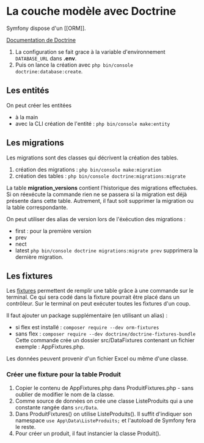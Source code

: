 # La couche modèle avec Doctrine

Symfony dispose d'un [[ORM]].

[Documentation de Doctrine](https://www.doctrine-project.org/projects/doctrine-orm/en/current/tutorials/getting-started.html)

1. La configuration se fait grace à la variable d'environnement `DATABASE_URL` dans **.env**.
2. Puis on lance la création avec `php bin/console doctrine:database:create`.

## Les entités
On peut créer les entitées
- à la main
- avec la CLI création de l'entité :  `php bin/console make:entity`

## Les migrations
Les migrations sont des classes qui décrivent la création des tables.
1. création des migrations :  `php bin/console make:migration`
2. création des tables : `php bin/console doctrine:migrations:migrate`

La table **migration_versions** contient l'historique des migrations effectuées.
Si on réexécute la commande rien ne se passera si la migration est déjà présente dans cette table.
Autrement, il faut soit supprimer la migration ou la table correspondante.

On peut utiliser des alias de version lors de l'éxécution des migrations :
- first : pour la première version
- prev
- nect
- latest
`php bin/console doctrine migrations:migrate prev` supprimera la dernière migration.

## Les fixtures
Les [fixtures](https://symfony.com/bundles/DoctrineFixturesBundle/current/index.html) permettent de remplir une table grâce à une commande sur le terminal.
Ce qui sera codé dans la fixture pourrait être placé dans un contrôleur.
Sur le terminal on peut exécuter toutes les fixtures d'un coup.

Il faut ajouter un package supplémentaire (en utilisant un alias) : 
- si flex est installé :  `composer require --dev orm-fixtures`
- sans flex : `composer require --dev doctrine/doctrine-fixtures-bundle`
Cette commande crée un dossier src/DataFixtures contenant un fichier exemple : AppFixtures.php.

Les données peuvent provenir d'un fichier Excel ou même d'une classe.

### Créer une fixture pour la table Produit
1. Copier le contenu de AppFixtures.php dans ProduitFixtures.php - sans oublier de modifier le nom de la classe.
2. Comme source de données on crée une classe ListeProduits qui a une constante rangée dans `src/Data`.
3. Dans ProduitFixtures() on utilise ListeProduits(). Il suffit d'indiquer son namespace `use App\Data\ListeProduits;` et l'autoload de Symfony fera le reste.
4. Pour créer un produit, il faut instancier la classe Produit().